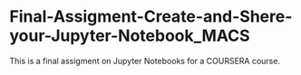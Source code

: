 # Final-Assigment-Create-and-Shere-your-Jupyter-Notebook_MACS

This is a final assigment on Jupyter Notebooks for a COURSERA course.
